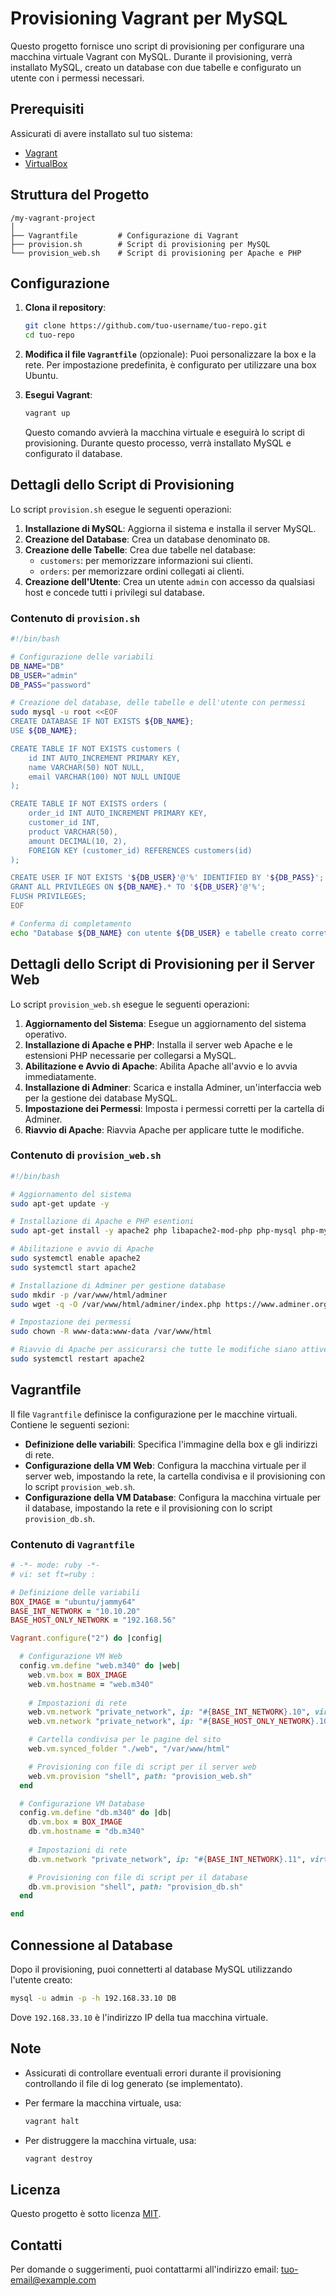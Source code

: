 
# Provisioning Vagrant per MySQL

Questo progetto fornisce uno script di provisioning per configurare una macchina virtuale Vagrant con MySQL. Durante il provisioning, verrà installato MySQL, creato un database con due tabelle e configurato un utente con i permessi necessari.

## Prerequisiti

Assicurati di avere installato sul tuo sistema:

- [Vagrant](https://www.vagrantup.com/downloads)
- [VirtualBox](https://www.virtualbox.org/wiki/Downloads)

## Struttura del Progetto

```
/my-vagrant-project
│
├── Vagrantfile         # Configurazione di Vagrant
├── provision.sh        # Script di provisioning per MySQL
└── provision_web.sh    # Script di provisioning per Apache e PHP
```

## Configurazione

1. **Clona il repository**:

   ```bash
   git clone https://github.com/tuo-username/tuo-repo.git
   cd tuo-repo
   ```

2. **Modifica il file `Vagrantfile`** (opzionale): Puoi personalizzare la box e la rete. Per impostazione predefinita, è configurato per utilizzare una box Ubuntu.

3. **Esegui Vagrant**:

   ```bash
   vagrant up
   ```

   Questo comando avvierà la macchina virtuale e eseguirà lo script di provisioning. Durante questo processo, verrà installato MySQL e configurato il database.

## Dettagli dello Script di Provisioning

Lo script `provision.sh` esegue le seguenti operazioni:

1. **Installazione di MySQL**: Aggiorna il sistema e installa il server MySQL.
2. **Creazione del Database**: Crea un database denominato `DB`.
3. **Creazione delle Tabelle**: Crea due tabelle nel database:
   - `customers`: per memorizzare informazioni sui clienti.
   - `orders`: per memorizzare ordini collegati ai clienti.
4. **Creazione dell'Utente**: Crea un utente `admin` con accesso da qualsiasi host e concede tutti i privilegi sul database.

### Contenuto di `provision.sh`

```bash
#!/bin/bash

# Configurazione delle variabili
DB_NAME="DB"
DB_USER="admin"
DB_PASS="password"

# Creazione del database, delle tabelle e dell'utente con permessi
sudo mysql -u root <<EOF
CREATE DATABASE IF NOT EXISTS ${DB_NAME};
USE ${DB_NAME};

CREATE TABLE IF NOT EXISTS customers (
    id INT AUTO_INCREMENT PRIMARY KEY,
    name VARCHAR(50) NOT NULL,
    email VARCHAR(100) NOT NULL UNIQUE
);

CREATE TABLE IF NOT EXISTS orders (
    order_id INT AUTO_INCREMENT PRIMARY KEY,
    customer_id INT,
    product VARCHAR(50),
    amount DECIMAL(10, 2),
    FOREIGN KEY (customer_id) REFERENCES customers(id)
);

CREATE USER IF NOT EXISTS '${DB_USER}'@'%' IDENTIFIED BY '${DB_PASS}';
GRANT ALL PRIVILEGES ON ${DB_NAME}.* TO '${DB_USER}'@'%';
FLUSH PRIVILEGES;
EOF

# Conferma di completamento
echo "Database ${DB_NAME} con utente ${DB_USER} e tabelle creato correttamente."
```

## Dettagli dello Script di Provisioning per il Server Web

Lo script `provision_web.sh` esegue le seguenti operazioni:

1. **Aggiornamento del Sistema**: Esegue un aggiornamento del sistema operativo.
2. **Installazione di Apache e PHP**: Installa il server web Apache e le estensioni PHP necessarie per collegarsi a MySQL.
3. **Abilitazione e Avvio di Apache**: Abilita Apache all'avvio e lo avvia immediatamente.
4. **Installazione di Adminer**: Scarica e installa Adminer, un'interfaccia web per la gestione dei database MySQL.
5. **Impostazione dei Permessi**: Imposta i permessi corretti per la cartella di Adminer.
6. **Riavvio di Apache**: Riavvia Apache per applicare tutte le modifiche.

### Contenuto di `provision_web.sh`

```bash
#!/bin/bash

# Aggiornamento del sistema
sudo apt-get update -y

# Installazione di Apache e PHP esentioni
sudo apt-get install -y apache2 php libapache2-mod-php php-mysql php-mysqli

# Abilitazione e avvio di Apache
sudo systemctl enable apache2
sudo systemctl start apache2

# Installazione di Adminer per gestione database
sudo mkdir -p /var/www/html/adminer
sudo wget -q -O /var/www/html/adminer/index.php https://www.adminer.org/latest.php

# Impostazione dei permessi
sudo chown -R www-data:www-data /var/www/html

# Riavvio di Apache per assicurarsi che tutte le modifiche siano attive
sudo systemctl restart apache2
```

## Vagrantfile

Il file `Vagrantfile` definisce la configurazione per le macchine virtuali. Contiene le seguenti sezioni:

- **Definizione delle variabili**: Specifica l'immagine della box e gli indirizzi di rete.
- **Configurazione della VM Web**: Configura la macchina virtuale per il server web, impostando la rete, la cartella condivisa e il provisioning con lo script `provision_web.sh`.
- **Configurazione della VM Database**: Configura la macchina virtuale per il database, impostando la rete e il provisioning con lo script `provision_db.sh`.

### Contenuto di `Vagrantfile`

```ruby
# -*- mode: ruby -*-
# vi: set ft=ruby :

# Definizione delle variabili
BOX_IMAGE = "ubuntu/jammy64"
BASE_INT_NETWORK = "10.10.20"
BASE_HOST_ONLY_NETWORK = "192.168.56"

Vagrant.configure("2") do |config|

  # Configurazione VM Web
  config.vm.define "web.m340" do |web|
    web.vm.box = BOX_IMAGE
    web.vm.hostname = "web.m340"
    
    # Impostazioni di rete
    web.vm.network "private_network", ip: "#{BASE_INT_NETWORK}.10", virtualbox__intnet: "intnet"
    web.vm.network "private_network", ip: "#{BASE_HOST_ONLY_NETWORK}.10", name: "VirtualBox Host-Only Ethernet Adapter"

    # Cartella condivisa per le pagine del sito
    web.vm.synced_folder "./web", "/var/www/html"

    # Provisioning con file di script per il server web
    web.vm.provision "shell", path: "provision_web.sh"
  end

  # Configurazione VM Database
  config.vm.define "db.m340" do |db|
    db.vm.box = BOX_IMAGE
    db.vm.hostname = "db.m340"
    
    # Impostazioni di rete
    db.vm.network "private_network", ip: "#{BASE_INT_NETWORK}.11", virtualbox__intnet: "intnet"

    # Provisioning con file di script per il database
    db.vm.provision "shell", path: "provision_db.sh"
  end

end
```

## Connessione al Database

Dopo il provisioning, puoi connetterti al database MySQL utilizzando l'utente creato:

```bash
mysql -u admin -p -h 192.168.33.10 DB
```

Dove `192.168.33.10` è l'indirizzo IP della tua macchina virtuale.

## Note

- Assicurati di controllare eventuali errori durante il provisioning controllando il file di log generato (se implementato).
- Per fermare la macchina virtuale, usa:

   ```bash
   vagrant halt
   ```

- Per distruggere la macchina virtuale, usa:

   ```bash
   vagrant destroy
   ```

## Licenza

Questo progetto è sotto licenza [MIT](LICENSE).

## Contatti

Per domande o suggerimenti, puoi contattarmi all'indirizzo email: tuo-email@example.com
